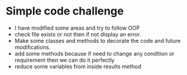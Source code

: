 # Simple code challenge #


 * I have modified some areas and try to follow OOP
 * check file exists or not then if not display an error.
 * Make some classes and methods to decorate the code and future modifications.
 * add some methods because if need to change any condition or requirement then we can do it perfectly
 * reduce some variables from inside results method
